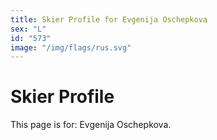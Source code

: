 ```yaml
---
title: Skier Profile for Evgenija Oschepkova
sex: "L"
id: "573"
image: "/img/flags/rus.svg" 
---
```


# Skier Profile

This page is for: Evgenija Oschepkova.
    